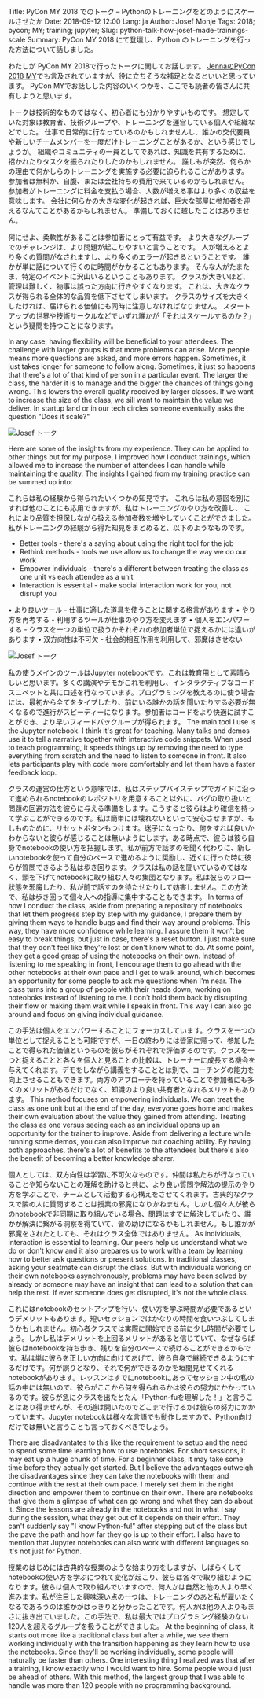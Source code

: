 Title: PyCon MY 2018 でのトーク – Pythonのトレーニングをどのようにスケールさせたか
Date: 2018-09-12 12:00 
Lang: ja
Author: Josef Monje
Tags: 2018; pycon; MY; training; jupyter;
Slug: python-talk-how-josef-made-trainings-scale
Summary: PyCon MY 2018 にて登壇し、Python のトレーニングを行った方法について話しました。

わたしが PyCon MY 2018で行ったトークに関してお話します。
[JennaのPyCon 2018 MY](https://blog.xoxzo.com/2018/09/05/pycon-my-2018/
)でも言及されていますが、役に立ちそうな補足となるといいと思っています。
PyCon MYでお話しした内容のいくつかを、ここでも読者の皆さんに共有しようと思います。

トークは技術的なものではなく、初心者にも分かりやすいものです。
想定していた対象は教育者、技術グループや、トレーニングを運営している個人や組織などでした。
仕事で日常的に行なっているのかもしれませんし、誰かの交代要員や新しいチームメンバーを一度だけトレーニングことがあるか、という感じでしょうか。
組織やコミュニティの一員としてであれば、知識を共有するために、招かれたりタスクを振られたりしたのかもしれません。
誰しもが突然、何らかの理由で何かしらのトレーニングを実施する必要に迫られることがあります。
参加者は無料か、自腹、または会社持ちの費用で来ているのかもしれません。
参加者がトレーニングに料金を支払う場合、人数が増える事はより多くの収益を意味します。
会社に何らかの大きな変化が起きれば、巨大な部屋に参加者を迎えるなんてことがあるかもしれません。
準備しておくに越したことはありません。

何にせよ、柔軟性があることは参加者にとって有益です。
より大きなグループでのチャレンジは、より問題が起こりやすいと言うことです。
人が増えるとより多くの質問がなされますし、より多くのエラーが起きるということです。
誰かが単に話について行くのに時間がかかることもあります。
そんな人がたまたま、特定のイベントに沢山いるということもあります。
クラスが大きいほど、管理は難しく、物事は誤った方向に行きやすくなります。
これは、大きなクラスが得られる全体的な品質を低下させてしまいます。
クラスのサイズを大きくしたければ、届けられる価値にも同時に注意しなければなりません。
スタートアップの世界や技術サークルなどでいずれ誰かが「それはスケールするのか？」という疑問を持つことになります。

In any case, having flexibility will be beneficial to your attendees. 
The challenge with larger groups is that more problems can arise. 
More people means more questions are asked, and more errors happen. 
Sometimes, it just takes longer for someone to follow along. 
Sometimes, it just so happens that there's a lot of that kind of person in a particular event. 
The larger the class, the harder it is to manage and the bigger the chances of things going wrong. 
This lowers the overall quality received by larger classes. 
If we want to increase the size of the class, we sill want to maintain the value we deliver. 
In startup land or in our tech circles someone eventually asks the question "Does it scale?"

![Josef トーク]({filename}/images/pycon-my-2018/IMG_9595.JPG)

Here are some of the insights from my experience. 
They can be applied to other things but for my purpose, I improved how I conduct trainings, 
which allowed me to increase the number of attendees I can handle while maintaining the quality. 
The insights I gained from my training practice can be summed up into:

これらは私の経験から得られたいくつかの知見です。
これらは私の意図を別にすれば他のことにも応用できますが、私はトレーニングのやり方を改善し、
これにより品質を担保しながら扱える参加者数を増やしていくことができました。
私がトレーニングの経験から得た知見をまとめると、以下のようなものです。

* Better tools - there's a saying about using the right tool for the job
* Rethink methods - tools we use allow us to change the way we do our work
* Empower individuals - there's a different between treating the class as one unit vs each attendee as a unit
* Interaction is essential - make social interaction work for you, not disrupt you

•	より良いツール - 仕事に適した道具を使うことに関する格言があります
•	やり方を再考する - 利用するツールが仕事のやり方を変えます
•	個人をエンパワーする - クラスを一つの単位で扱うかそれぞれの参加者単位で捉えるかには違いがあります
•	双方向性は不可欠 - 社会的相互作用を利用して、邪魔はさせない


![Josef トーク]({filename}/images/pycon-my-2018/IMG_9612.JPG)

私の使うメインのツールはJupyter notebookです。これは教育用として素晴らしいと思います。多くの講演やデモがこれを利用し、インタラクティブなコードスニペットと共に口述を行なっています。プログラミングを教えるのに使う場合には、最初から全てをタイプしたり、前にいる誰かの話を聞いたりする必要が無くなるので進行がスピーディーになります。参加者はコードをより快適に試すことができ、より早いフィードバックループが得られます。
The main tool I use is the Jupyter notebook. I think it's great for teaching. Many talks and demos use it to tell a narrative together with interactive code snippets. When used to teach programming, it speeds things up by removing the need to type everything from scratch and the need to listen to someone in front. It also lets participants play with code more comfortably and let them have a faster feedback loop.

クラスの運営の仕方という意味では、私はステップバイステップでガイドに沿って進められるnotebookのレポジトリを用意すること以外に、バグの取り扱いと問題の回避方法を彼らに与える準備をします。こうすると彼らはより確信を持って学ぶことができるのです。私は簡単には壊れないといって安心させますが、もしものために、リセットボタンもつけます。迷子になったり、何をすれば良いかわからないと彼らが感じることは無いようにします。ある時点で、彼らは彼ら自身でnotebookの使い方を把握します。私が前方で話すのを聞く代わりに、新しいnotebookを使って自分のペースで進めるように奨励し、近くに行った時に彼らが質問できるよう私は歩き回ります。クラスは私の話を聞いているのではなく、頭を下げてnotebookに取り組む人々の集団となります。私は彼らのフロー状態を邪魔したり、私が前で話すのを待たせたりして妨害しません。この方法で、私は歩き回って個々人への指導に集中することもできます。
In terms of how I conduct the class, aside from preparing a repository of notebooks that let them progress step by step with my guidance, I prepare them by giving them ways to handle bugs and find their way around problems. This way, they have more confidence while learning. I assure them it won't be easy to break things, but just in case, there's a reset button. I just make sure that they don't feel like they're lost or don't know what to do. At some point, they get a good grasp of using the notebooks on their own. Instead of listening to me speaking in front, I encourage them to go ahead with the other notebooks at their own pace and I get to walk around, which becomes an opportunity for some people to ask me questions when I'm near. The class turns into a group of people with their heads down, working on noteoboks instead of listening to me. I don't hold them back by disrupting their flow or making them wait while I speak in front. This way I can also go around and focus on giving individual guidance.


この手法は個人をエンパワーすることにフォーカスしています。クラスを一つの単位として捉えることも可能ですが、一日の終わりには皆家に帰って、参加したことで得られた価値というものを彼らがそれぞれで評価するのです。クラスを一つと捉えることと各々を個人と見ることの比較は、トレーナーに成長する機会を与えてくれます。デモをしながら講義をすることとは別で、コーチングの能力を向上させることもできます。両方のアプローチを持っていることで参加者にも多くのメリットがあるだけでなく、知識のより良い共有者となれるメリットもあります。
This method focuses on empowering individuals. We can treat the class as one unit but at the end of the day, everyone goes home and makes their own evaluation about the value they gained from attending. Treating the class as one versus seeing each as an individual opens up an opportunity for the trainer to improve. Aside from delivering a lecture while running some demos, you can also improve out coaching ability. By having both approaches, there's a lot of benefits to the attendees but there's also the benefit of becoming a better knowledge sharer.

個人としては、双方向性は学習に不可欠なものです。仲間は私たちが行なっていることや知らないことの理解を助けると共に、より良い質問や解法の提示のやり方を学ぶことで、チームとして活動する心構えをさせてくれます。古典的なクラスで隣の人に質問することは授業の邪魔になりかねません。しかし個々人が彼らのnotebookで非同期に取り組んでいる場合、問題はすでに解決していたり、誰かが解決に繋がる洞察を得ていて、皆の助けになるかもしれません。もし誰かが邪魔をされたとしても、それはクラス全体ではありません。
As individuals, interaction is essential to learning. Our peers help us understand what we do or don't know and it also prepares us to work with a team by learning how to better ask questions or present solutions. In traditional classes, asking your seatmate can disrupt the class. But with individuals working on their own notebooks asynchronously, problems may have been solved by already or someone may have an insight that can lead to a solution that can help the rest. If ever someone does get disrupted, it's not the whole class.


これにはnotebookのセットアップを行い、使い方を学ぶ時間が必要であるというデメリットもあります。短いセッションではかなりの時間を食いつぶしてしまうかもしれません。初心者クラスでは実際に開始できる前に少し時間が必要でしょう。しかし私はデメリットを上回るメリットがあると信じていて、なぜならば彼らはnotebookを持ち歩き、残りを自分のペースで続けることができるからです。私は単に彼らを正しい方向に向けてあげて、彼ら自身で継続できるようにするだけです。何が誤りとなり、それで何ができるのかを垣間見せてくれるnotebookがあります。レッスンはすでにnotebookにあってセッション中の私の話の中には無いので、彼らがここから何を得られるかは彼らの努力にかかっているのです。彼らが急にクラスを出たとたん「Python-fuを理解した！」と言うことはあり得ませんが、その道は開いたのでどこまで行けるかは彼らの努力にかかっています。Jupyter notebookは様々な言語でも動作しますので、Python向けだけでは無いと言うことも言っておくべきでしょう。

There are disadvantates to this like the requirement to setup and the need to spend some time learning how to use notebooks. For short sessions, it may eat up a huge chunk of time. For a beginner class, it may take some time before they actually get started. But I believe the advantages outweigh the disadvantages since they can take the notebooks with them and continue with the rest at their own pace. I merely set them in the right direction and empower them to continue on their own. There are notebooks that give them a glimpse of what can go wrong and what they can do about it. Since the lessons are already in the notebooks and not in what I say during the session, what they get out of it depends on their effort. They can't suddenly say "I know Python-fu!" after stepping out of the class but the pave the path and how far they go is up to their effort. I also have to mention that Jupyter notebooks can also work with different languages so it's not just for Python.

授業のはじめには古典的な授業のような始まり方をしますが、しばらくしてnotebookの使い方を学ぶにつれて変化が起こり、彼らは各々で取り組むようになります。彼らは個人で取り組んでいますので、何人かは自然と他の人より早く進みます。私が注目した興味深い点の一つは、トレーニングのあと私が雇いたくなるであろうのは誰かがはっきりと分かったことです。何人かは他の人よりもまさに抜き出ていました。この手法で、私は最大ではプログラミング経験のない120人を超えるグループを扱うことができました。
At the beginning of class, it starts out more like a traditional class but after a while, we see them working individually with the transition happening as they learn how to use the notebooks. Since they'll be working individually, some people will naturally be faster than others. One interesting thing I realized was that after a training, I know exactly who I would want to hire. Some people would just be ahead of others. With this method, the largest group that I was able to handle was more than 120 people with no programming background.
